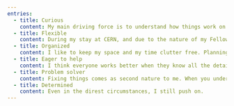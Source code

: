 ```yaml
---
entries:
  - title: Curious
    content: My main driving force is to understand how things work on the inside and learning new skills to achieve that. Because of this, I enjoy reading about new technologies and testing new techniques, not only for work but also for my own personal growth.
  - title: Flexible
    content: During my stay at CERN, and due to the nature of my Fellowship Contract, I have worked in two different groups and quickly adapted to the different ecosystems and to my colleagues.
  - title: Organized
    content: I like to keep my space and my time clutter free. Planning tasks thoroughly saves time in the long run as you reduce iteration.
  - title: Eager to help
    content: I think everyone works better when they know all the details about the task at hand. When colleagues turn to me with questions or problems, I try to be as helpful as possible. If you want to master something, teach it.
  - title: Problem solver
    content: Fixing things comes as second nature to me. When you understand the way something works, it is fun to hack it and find new ideas or insights.
  - title: Determined
    content: Even in the direst circumstances, I still push on.
---
```

